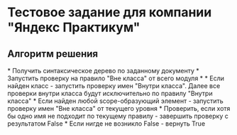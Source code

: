 <H1>Тестовое задание для компании "Яндекс Практикум"</H1>

<H2>Алгоритм решения</H2>
* Получить синтаксическое дерево по заданному документу
* Запустить проверку на правило "Вне класса" от всего модуля
* 
  * Если найден класс - запустить проверку имен "Внутри класса". Далее все проверки 
              внутри 
        класса будут исключительно по правилу "Внутри класса"
  * Если найден любой scope-образующий элемент - запустить проверку имен "Вне класса" от 
       текущего уровня
* Проверить, если хотя бы одно имя не подходит по текущему правилу - завершить проверку с 
      результатом False
* Если нигде не возникло False - вернуть True
   